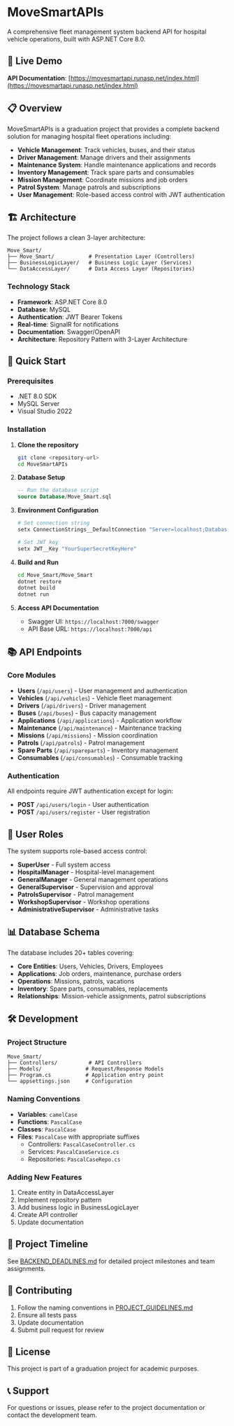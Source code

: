 # MoveSmartAPIs

A comprehensive fleet management system backend API for hospital vehicle operations, built with ASP.NET Core 8.0.

## 🚀 Live Demo

**API Documentation**: [https://movesmartapi.runasp.net/index.html](https://movesmartapi.runasp.net/index.html)

## 📋 Overview

MoveSmartAPIs is a graduation project that provides a complete backend solution for managing hospital fleet operations including:

- **Vehicle Management**: Track vehicles, buses, and their status
- **Driver Management**: Manage drivers and their assignments
- **Maintenance System**: Handle maintenance applications and records
- **Inventory Management**: Track spare parts and consumables
- **Mission Management**: Coordinate missions and job orders
- **Patrol System**: Manage patrols and subscriptions
- **User Management**: Role-based access control with JWT authentication

## 🏗️ Architecture

The project follows a clean 3-layer architecture:

```
Move_Smart/
├── Move_Smart/           # Presentation Layer (Controllers)
├── BusinessLogicLayer/   # Business Logic Layer (Services)
└── DataAccessLayer/      # Data Access Layer (Repositories)
```

### Technology Stack

- **Framework**: ASP.NET Core 8.0
- **Database**: MySQL
- **Authentication**: JWT Bearer Tokens
- **Real-time**: SignalR for notifications
- **Documentation**: Swagger/OpenAPI
- **Architecture**: Repository Pattern with 3-Layer Architecture

## 🚀 Quick Start

### Prerequisites

- .NET 8.0 SDK
- MySQL Server
- Visual Studio 2022

### Installation

1. **Clone the repository**
   ```bash
   git clone <repository-url>
   cd MoveSmartAPIs
   ```

2. **Database Setup**
   ```sql
   -- Run the database script
   source Database/Move_Smart.sql
   ```

3. **Environment Configuration**
   ```bash
   # Set connection string
   setx ConnectionStrings__DefaultConnection "Server=localhost;Database=move_smart;Uid=your_username;Pwd=your_password;"
   
   # Set JWT key
   setx JWT__Key "YourSuperSecretKeyHere"
   ```

4. **Build and Run**
   ```bash
   cd Move_Smart/Move_Smart
   dotnet restore
   dotnet build
   dotnet run
   ```

5. **Access API Documentation**
   - Swagger UI: `https://localhost:7000/swagger`
   - API Base URL: `https://localhost:7000/api`

## 📚 API Endpoints

### Core Modules

- **Users** (`/api/users`) - User management and authentication
- **Vehicles** (`/api/vehicles`) - Vehicle fleet management
- **Drivers** (`/api/drivers`) - Driver management
- **Buses** (`/api/buses`) - Bus capacity management
- **Applications** (`/api/applications`) - Application workflow
- **Maintenance** (`/api/maintenance`) - Maintenance tracking
- **Missions** (`/api/missions`) - Mission coordination
- **Patrols** (`/api/patrols`) - Patrol management
- **Spare Parts** (`/api/spareparts`) - Inventory management
- **Consumables** (`/api/consumables`) - Consumable tracking

### Authentication

All endpoints require JWT authentication except for login:
- **POST** `/api/users/login` - User authentication
- **POST** `/api/users/register` - User registration

## 🔐 User Roles

The system supports role-based access control:

- **SuperUser** - Full system access
- **HospitalManager** - Hospital-level management
- **GeneralManager** - General management operations
- **GeneralSupervisor** - Supervision and approval
- **PatrolsSupervisor** - Patrol management
- **WorkshopSupervisor** - Workshop operations
- **AdministrativeSupervisor** - Administrative tasks

## 📊 Database Schema

The database includes 20+ tables covering:

- **Core Entities**: Users, Vehicles, Drivers, Employees
- **Applications**: Job orders, maintenance, purchase orders
- **Operations**: Missions, patrols, vacations
- **Inventory**: Spare parts, consumables, replacements
- **Relationships**: Mission-vehicle assignments, patrol subscriptions

## 🛠️ Development

### Project Structure

```
Move_Smart/
├── Controllers/          # API Controllers
├── Models/              # Request/Response Models
├── Program.cs           # Application entry point
└── appsettings.json     # Configuration
```

### Naming Conventions

- **Variables**: `camelCase`
- **Functions**: `PascalCase`
- **Classes**: `PascalCase`
- **Files**: `PascalCase` with appropriate suffixes
  - Controllers: `PascalCaseController.cs`
  - Services: `PascalCaseService.cs`
  - Repositories: `PascalCaseRepo.cs`

### Adding New Features

1. Create entity in DataAccessLayer
2. Implement repository pattern
3. Add business logic in BusinessLogicLayer
4. Create API controller
5. Update documentation

## 📅 Project Timeline

See [BACKEND_DEADLINES.md](BACKEND_DEADLINES.md) for detailed project milestones and team assignments.

## 🤝 Contributing

1. Follow the naming conventions in [PROJECT_GUIDELINES.md](PROJECT_GUIDELINES.md)
2. Ensure all tests pass
3. Update documentation
4. Submit pull request for review

## 📄 License

This project is part of a graduation project for academic purposes.

## 📞 Support

For questions or issues, please refer to the project documentation or contact the development team.
